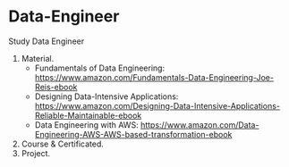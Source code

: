 # Data-Engineer
Study Data Engineer

1. Material.
   + Fundamentals of Data Engineering: https://www.amazon.com/Fundamentals-Data-Engineering-Joe-Reis-ebook
   + Designing Data-Intensive Applications: https://www.amazon.com/Designing-Data-Intensive-Applications-Reliable-Maintainable-ebook
   + Data Engineering with AWS: https://www.amazon.com/Data-Engineering-AWS-AWS-based-transformation-ebook
3. Course & Certificated.
4. Project.
